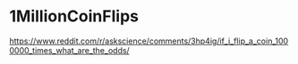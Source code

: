 # 1MillionCoinFlips
https://www.reddit.com/r/askscience/comments/3hp4ig/if_i_flip_a_coin_1000000_times_what_are_the_odds/
